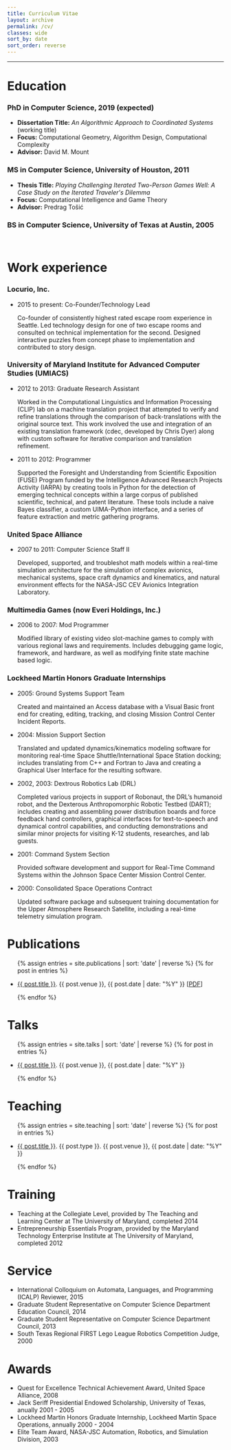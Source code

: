 ```yaml
---
title: Curriculum Vitae
layout: archive
permalink: /cv/
classes: wide
sort_by: date
sort_order: reverse
---
```


___


Education
======
### PhD in Computer Science, 2019 (expected)
* **Dissertation Title:** _An Algorithmic Approach to Coordinated Systems_ (working title)
* **Focus:** Computational Geometry, Algorithm Design, Computational Complexity
* **Advisor:** David M. Mount

### MS in Computer Science, University of Houston, 2011
* **Thesis Title:** _Playing Challenging Iterated Two-Person Games Well: A Case Study on the Iterated Traveler's Dilemma_
* **Focus:** Computational Intelligence and Game Theory
* **Advisor:** Predrag Tošić

### BS in Computer Science, University of Texas at Austin, 2005  
<br>

Work experience
======
### Locurio, Inc.
* 2015 to present: Co-Founder/Technology Lead

	Co-founder of consistently highest rated escape room experience in Seattle. Led technology design for one of two escape rooms and consulted on technical implementation for the second. Designed interactive puzzles from concept phase to implementation and contributed to story design. 

### University of Maryland Institute for Advanced Computer Studies (UMIACS)
* 2012 to 2013: Graduate Research Assistant

  Worked in the Computational Linguistics and Information Processing (CLIP) lab on a machine translation project that attempted to verify and refine translations through the comparison of back-translations with the original source text. This work involved the use and integration of an existing translation framework (cdec, developed by Chris Dyer) along with custom software for iterative comparison and translation refinement.
  
* 2011 to 2012: Programmer

  Supported the Foresight and Understanding from Scientific Exposition (FUSE) Program funded by the Intelligence Advanced Research Projects Activity (IARPA) by creating tools in Python for the detection of emerging technical concepts within a large corpus of published scientific, technical, and patent literature. These tools include a naive Bayes classifier, a custom UIMA-Python interface, and a series of feature extraction and metric gathering programs.

### United Space Alliance
* 2007 to 2011: Computer Science Staff II
  
  Developed, supported, and troubleshot math models within a real-time simulation architecture for the simulation of complex avionics, mechanical systems, space craft dynamics and kinematics, and natural environment effects for the NASA-JSC CEV Avionics Integration Laboratory.
  
### Multimedia Games (now Everi Holdings, Inc.)
* 2006 to 2007: Mod Programmer
  
  Modified library of existing video slot-machine games to comply with various regional laws and requirements. Includes debugging game logic, framework, and hardware, as well as modifying finite state machine based logic.
  
### Lockheed Martin Honors Graduate Internships
* 2005: Ground Systems Support Team

  Created and maintained an Access database with a Visual Basic front end for creating, editing, tracking, and closing Mission Control Center Incident Reports.
  
* 2004: Mission Support Section

  Translated and updated dynamics/kinematics modeling software for monitoring real-time Space Shuttle/International Space Station docking; includes translating from C++ and Fortran to Java and creating a Graphical User Interface for the resulting software.
  
* 2002, 2003: Dextrous Robotics Lab (DRL)

  Completed various projects in support of Robonaut, the DRL’s humanoid robot, and the Dexterous Anthropomorphic Robotic Testbed (DART); includes creating and assembling power distribution boards and force feedback hand controllers, graphical interfaces for text-to-speech and dynamical control capabilities, and conducting demonstrations and similar minor projects for visiting K-12 students, researches, and lab guests.
  
* 2001: Command System Section

  Provided software development and support for Real-Time Command Systems within the Johnson Space Center Mission Control Center.
  
* 2000: Consolidated Space Operations Contract

  Updated software package and subsequent training documentation for the Upper Atmosphere Research Satellite, including a real-time telemetry simulation program.

Publications
======
<ul>
  {% assign entries = site.publications | sort: 'date' | reverse  %}
	{% for post in entries %}
		<li>
			<p><a href="{{ post.url }}">{{ post.title }}</a>. {{ post.venue }}, {{ post.date | date: "%Y" }} [<a href="{{ post.paperurl }}">PDF</a>]</p>
		</li>
	{% endfor %}
</ul>
  
Talks
======
<ul>
  {% assign entries = site.talks | sort: 'date' | reverse  %}
  {% for post in entries %}
		<li>
			<p><a href="{{ post.url }}">{{ post.title }}</a>. {{ post.venue }}, {{ post.date | date: "%Y" }} </p>
		</li>
	{% endfor %}
</ul>
  
Teaching
======
<ul>
  {% assign entries = site.teaching | sort: 'date' | reverse  %}
  {% for post in entries %}
		<li>
			<p><a href="{{ post.url }}">{{ post.title }}</a>. {{ post.type }}. {{ post.venue }}, {{ post.date | date: "%Y" }} </p>
		</li>
	{% endfor %}
</ul>
  
Training
======
* Teaching at the Collegiate Level, provided by The Teaching and Learning Center at The University of Maryland, completed 2014
* Entrepreneurship Essentials Program, provided by the Maryland Technology Enterprise Institute at The University of Maryland, completed 2012

Service
======
* International Colloquium on Automata, Languages, and Programming (ICALP) Reviewer, 2015
* Graduate Student Representative on Computer Science Department Education Council, 2014
* Graduate Student Representative on Computer Science Department Council, 2013
* South Texas Regional FIRST Lego League Robotics Competition Judge, 2000

Awards
======
* Quest for Excellence Technical Achievement Award, United Space Alliance, 2008
* Jack Seriff Presidential Endowed Scholarship, University of Texas, anually 2001 - 2005
* Lockheed Martin Honors Graduate Internship, Lockheed Martin Space Operations, annually 2000 - 2004
* Elite Team Award, NASA-JSC Automation, Robotics, and Simulation Division, 2003
